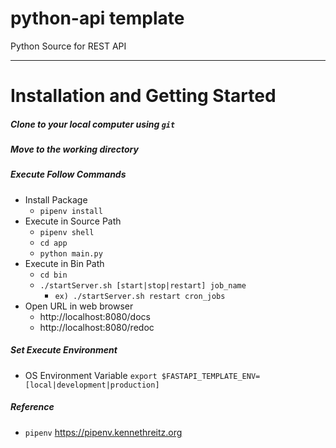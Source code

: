 # python-api template

Python Source for REST API
***

# Installation and Getting Started

##### Clone to your local computer using  `git`

##### Move to the working directory

##### Execute Follow Commands

* Install Package
    * `pipenv install`
* Execute in Source Path
    * `pipenv shell`
    * `cd app`
    * `python main.py`
* Execute in Bin Path
    * `cd bin`
    * `./startServer.sh [start|stop|restart] job_name`
        * `ex) ./startServer.sh restart cron_jobs`
* Open URL in web browser
    * http://localhost:8080/docs
    * http://localhost:8080/redoc

##### Set Execute Environment

* OS Environment Variable `export $FASTAPI_TEMPLATE_ENV=[local|development|production]`

##### Reference

* `pipenv` https://pipenv.kennethreitz.org


 